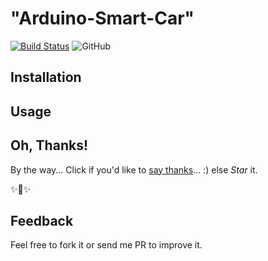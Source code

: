 # "Arduino-Smart-Car"

[![Build Status](https://travis-ci.com/mmphego/Arduino-Smart-Car.svg?branch=master)](https://travis-ci.com/mmphego/Arduino-Smart-Car)
![GitHub](https://img.shields.io/github/license/mmphego/Arduino-Smart-Car.svg)


## Installation


## Usage


## Oh, Thanks!

By the way... Click if you'd like to [say thanks](https://saythanks.io/to/mmphego)... :) else *Star* it.

✨🍰✨

## Feedback

Feel free to fork it or send me PR to improve it.

